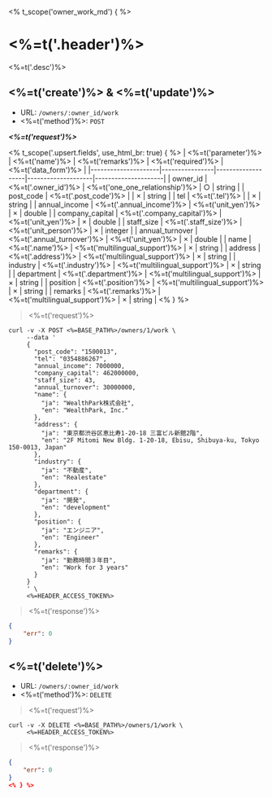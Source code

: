 <% t_scope('owner_work_md') { %>
# <%=t('.header')%>

<%=t('.desc')%>

## <%=t('create')%> & <%=t('update')%>

- URL: `/owners/:owner_id/work`
- <%=t('method')%>: `POST`

***<%=t('request')%>***

<% t_scope('.upsert.fields', use_html_br: true) { %>
| <%=t('parameter')%> | <%=t('name')%> | <%=t('remarks')%> | <%=t('required')%> | <%=t('data_form')%> |
|---------------------|----------------|-------------------|--------------------|---------------------|
| owner_id | <%=t('.owner_id')%> | <%=t('one_one_relationship')%> | ○ | string |
| post_code | <%=t('.post_code')%> | | × | string |
| tel | <%=t('.tel')%> | | × | string |
| annual_income | <%=t('.annual_income')%> | <%=t('unit_yen')%> | × | double |
| company_capital | <%=t('.company_capital')%> | <%=t('unit_yen')%> | × | double |
| staff_size | <%=t('.staff_size')%> | <%=t('unit_person')%> | × | integer |
| annual_turnover | <%=t('.annual_turnover')%> | <%=t('unit_yen')%> | × | double |
| name | <%=t('.name')%> | <%=t('multilingual_support')%> | × | string |
| address | <%=t('.address')%> | <%=t('multilingual_support')%> | × | string |
| industry | <%=t('.industry')%> | <%=t('multilingual_support')%> | × | string |
| department | <%=t('.department')%> | <%=t('multilingual_support')%> | × | string |
| position | <%=t('.position')%> | <%=t('multilingual_support')%> | × | string |
| remarks | <%=t('.remarks')%> | <%=t('multilingual_support')%> | × | string |
<% } %>

> <%=t('request')%>

```shell
curl -v -X POST <%=BASE_PATH%>/owners/1/work \
     --data '
     {
       "post_code": "1500013",
       "tel": "0354886267",
       "annual_income": 7000000,
       "company_capital": 462000000,
       "staff_size": 43,
       "annual_turnover": 30000000,
       "name": {
         "ja": "WealthPark株式会社",
         "en": "WealthPark, Inc."
       },
       "address": {
         "ja": "東京都渋谷区恵比寿1-20-18 三富ビル新館2階",
         "en": "2F Mitomi New Bldg. 1-20-18, Ebisu, Shibuya-ku, Tokyo 150-0013, Japan"
       },
       "industry": {
         "ja": "不動産",
         "en": "Realestate"
       },
       "department": {
         "ja": "開発",
         "en": "development"
       },
       "position": {
         "ja": "エンジニア",
         "en": "Engineer"
       },
       "remarks": {
         "ja": "勤務時間３年目",
         "en": "Work for 3 years"
       }
     }
     ' \
     <%=HEADER_ACCESS_TOKEN%>
```

> <%=t('response')%>

```json
{
    "err": 0
}
```

## <%=t('delete')%>

- URL: `/owners/:owner_id/work`
- <%=t('method')%>: `DELETE`

> <%=t('request')%>

```shell
curl -v -X DELETE <%=BASE_PATH%>/owners/1/work \
     <%=HEADER_ACCESS_TOKEN%>
```

> <%=t('response')%>

```json
{
    "err": 0
}
<% } %>
